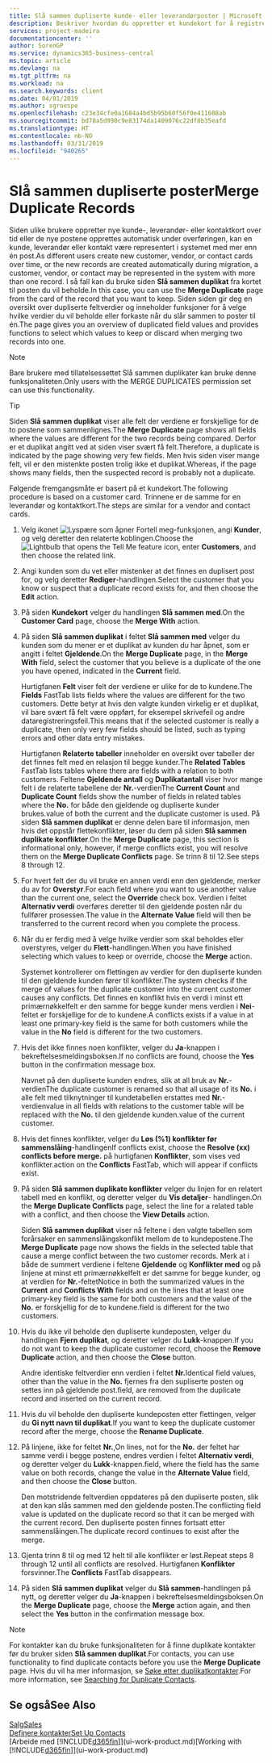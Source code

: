 ```yaml
---
title: Slå sammen dupliserte kunde- eller leverandørposter | Microsoft Docs
description: Beskriver hvordan du oppretter et kundekort for å registrere informasjon om hver nye kunde eller klient du selger til.
services: project-madeira
documentationcenter: ''
author: SorenGP
ms.service: dynamics365-business-central
ms.topic: article
ms.devlang: na
ms.tgt_pltfrm: na
ms.workload: na
ms.search.keywords: client
ms.date: 04/01/2019
ms.author: sgroespe
ms.openlocfilehash: c23e34cfe0a1684a4bd5b95b60f56f0e411608ab
ms.sourcegitcommit: bd78a5d990c9e83174da1409076c22df8b35eafd
ms.translationtype: HT
ms.contentlocale: nb-NO
ms.lasthandoff: 03/31/2019
ms.locfileid: "940265"
---
```

# <a name="merge-duplicate-records"></a><span data-ttu-id="6fab0-103">Slå sammen dupliserte poster</span><span class="sxs-lookup"><span data-stu-id="6fab0-103">Merge Duplicate Records</span></span>
<span data-ttu-id="6fab0-104">Siden ulike brukere oppretter nye kunde-, leverandør- eller kontaktkort over tid eller de nye postene opprettes automatisk under overføringen, kan en kunde, leverandør eller kontakt være representert i systemet med mer enn én post.</span><span class="sxs-lookup"><span data-stu-id="6fab0-104">As different users create new customer, vendor, or contact cards over time, or the new records are created automatically during migration, a customer, vendor, or contact may be represented in the system with more than one record.</span></span> <span data-ttu-id="6fab0-105">I så fall kan du bruke siden **Slå sammen duplikat** fra kortet til posten du vil beholde.</span><span class="sxs-lookup"><span data-stu-id="6fab0-105">In this case, you can use the **Merge Duplicate** page from the card of the record that you want to keep.</span></span> <span data-ttu-id="6fab0-106">Siden siden gir deg en oversikt over dupliserte feltverdier og inneholder funksjoner for å velge hvilke verdier du vil beholde eller forkaste når du slår sammen to poster til én.</span><span class="sxs-lookup"><span data-stu-id="6fab0-106">The page gives you an overview of duplicated field values and provides functions to select which values to keep or discard when merging two records into one.</span></span>

> [!NOTE]
> <span data-ttu-id="6fab0-107">Bare brukere med tillatelsessettet Slå sammen duplikater kan bruke denne funksjonaliteten.</span><span class="sxs-lookup"><span data-stu-id="6fab0-107">Only users with the MERGE DUPLICATES permission set can use this functionality.</span></span>

> [!TIP]
> <span data-ttu-id="6fab0-108">Siden **Slå sammen duplikat** viser alle felt der verdiene er forskjellige for de to postene som sammenlignes.</span><span class="sxs-lookup"><span data-stu-id="6fab0-108">The **Merge Duplicate** page shows all fields where the values are different for the two records being compared.</span></span> <span data-ttu-id="6fab0-109">Derfor er et duplikat angitt ved at siden viser svært få felt.</span><span class="sxs-lookup"><span data-stu-id="6fab0-109">Therefore, a duplicate is indicated by the page showing very few fields.</span></span> <span data-ttu-id="6fab0-110">Men hvis siden viser mange felt, vil er den mistenkte posten trolig ikke et duplikat.</span><span class="sxs-lookup"><span data-stu-id="6fab0-110">Whereas, if the page shows many fields, then the suspected record is probably not a duplicate.</span></span>

<span data-ttu-id="6fab0-111">Følgende fremgangsmåte er basert på et kundekort.</span><span class="sxs-lookup"><span data-stu-id="6fab0-111">The following procedure is based on a customer card.</span></span> <span data-ttu-id="6fab0-112">Trinnene er de samme for en leverandør og kontaktkort.</span><span class="sxs-lookup"><span data-stu-id="6fab0-112">The steps are similar for a vendor  and contact cards.</span></span>

1. <span data-ttu-id="6fab0-113">Velg ikonet ![Lyspære som åpner Fortell meg-funksjonen](media/ui-search/search_small.png "Fortell hva du vil gjøre"), angi **Kunder**, og velg deretter den relaterte koblingen.</span><span class="sxs-lookup"><span data-stu-id="6fab0-113">Choose the ![Lightbulb that opens the Tell Me feature](media/ui-search/search_small.png "Tell me what you want to do") icon, enter **Customers**, and then choose the related link.</span></span>
2. <span data-ttu-id="6fab0-114">Angi kunden som du vet eller mistenker at det finnes en duplisert post for, og velg deretter **Rediger**-handlingen.</span><span class="sxs-lookup"><span data-stu-id="6fab0-114">Select the customer that you know or suspect that a duplicate record exists for, and then choose the **Edit** action.</span></span>
3. <span data-ttu-id="6fab0-115">På siden **Kundekort** velger du handlingen **Slå sammen med**.</span><span class="sxs-lookup"><span data-stu-id="6fab0-115">On the **Customer Card** page, choose the **Merge With** action.</span></span>
4. <span data-ttu-id="6fab0-116">På siden **Slå sammen duplikat** i feltet **Slå sammen med** velger du kunden som du mener er et duplikat av kunden du har åpnet, som er angitt i feltet **Gjeldende**.</span><span class="sxs-lookup"><span data-stu-id="6fab0-116">On the **Merge Duplicate** page, in the **Merge With** field, select the customer that you believe is a duplicate of the one you have opened, indicated in the **Current** field.</span></span>

    <span data-ttu-id="6fab0-117">Hurtigfanen **Felt** viser felt der verdiene er ulike for de to kundene.</span><span class="sxs-lookup"><span data-stu-id="6fab0-117">The **Fields** FastTab lists fields where the values are different for the two customers.</span></span> <span data-ttu-id="6fab0-118">Dette betyr at hvis den valgte kunden virkelig er et duplikat, vil bare svært få felt være oppført, for eksempel skrivefeil og andre dataregistreringsfeil.</span><span class="sxs-lookup"><span data-stu-id="6fab0-118">This means that if the selected customer is really a duplicate, then only very few fields should be listed, such as typing errors and other data entry mistakes.</span></span>

    <span data-ttu-id="6fab0-119">Hurtigfanen **Relaterte tabeller** inneholder en oversikt over tabeller der det finnes felt med en relasjon til begge kunder.</span><span class="sxs-lookup"><span data-stu-id="6fab0-119">The **Related Tables** FastTab lists tables where there are fields with a relation to both customers.</span></span> <span data-ttu-id="6fab0-120">Feltene **Gjeldende antall** og **Duplikatantall** viser hvor mange felt i de relaterte tabellene der **Nr.**-verdien</span><span class="sxs-lookup"><span data-stu-id="6fab0-120">The **Current Count** and **Duplicate Count** fields show the number of fields in related tables where the **No.**</span></span> <span data-ttu-id="6fab0-121">for både den gjeldende og dupliserte kunder brukes.</span><span class="sxs-lookup"><span data-stu-id="6fab0-121">value of both the current and the duplicate customer is used.</span></span> <span data-ttu-id="6fab0-122">På siden **Slå sammen duplikat** er denne delen bare til informasjon, men hvis det oppstår flettekonflikter, løser du dem på siden **Slå sammen duplikate konflikter**.</span><span class="sxs-lookup"><span data-stu-id="6fab0-122">On the **Merge Duplicate** page, this section is informational only, however, if merge conflicts exist, you will resolve them on the **Merge Duplicate Conflicts** page.</span></span> <span data-ttu-id="6fab0-123">Se trinn 8 til 12.</span><span class="sxs-lookup"><span data-stu-id="6fab0-123">See steps 8 through 12.</span></span>   

5. <span data-ttu-id="6fab0-124">For hvert felt der du vil bruke en annen verdi enn den gjeldende, merker du av for **Overstyr**.</span><span class="sxs-lookup"><span data-stu-id="6fab0-124">For each field where you want to use another value than the current one, select the **Override** check box.</span></span> <span data-ttu-id="6fab0-125">Verdien i feltet **Alternativ verdi** overføres deretter til den gjeldende posten når du fullfører prosessen.</span><span class="sxs-lookup"><span data-stu-id="6fab0-125">The value in the **Alternate Value** field will then be transferred to the current record when you complete the process.</span></span>
6. <span data-ttu-id="6fab0-126">Når du er ferdig med å velge hvilke verdier som skal beholdes eller overstyres, velger du **Flett**-handlingen.</span><span class="sxs-lookup"><span data-stu-id="6fab0-126">When you have finished selecting which values to keep or override, choose the **Merge** action.</span></span>

    <span data-ttu-id="6fab0-127">Systemet kontrollerer om flettingen av verdier for den dupliserte kunden til den gjeldende kunden fører til konflikter.</span><span class="sxs-lookup"><span data-stu-id="6fab0-127">The system checks if the merge of values for the duplicate customer into the current customer causes any conflicts.</span></span> <span data-ttu-id="6fab0-128">Det finnes en konflikt hvis en verdi i minst ett primærnøkkelfelt er den samme for begge kunder mens verdien i **Nei**-feltet er forskjellige for de to kundene.</span><span class="sxs-lookup"><span data-stu-id="6fab0-128">A conflicts exists if a value in at least one primary-key field is the same for both customers while the value in the **No** field is different for the two customers.</span></span>

7. <span data-ttu-id="6fab0-129">Hvis det ikke finnes noen konflikter, velger du **Ja**-knappen i bekreftelsesmeldingsboksen.</span><span class="sxs-lookup"><span data-stu-id="6fab0-129">If no conflicts are found, choose the **Yes** button in the confirmation message box.</span></span>

    <span data-ttu-id="6fab0-130">Navnet på den dupliserte kunden endres, slik at all bruk av **Nr.**-verdien</span><span class="sxs-lookup"><span data-stu-id="6fab0-130">The duplicate customer is renamed so that all usage of its **No.**</span></span> <span data-ttu-id="6fab0-131">i alle felt med tilknytninger til kundetabellen erstattes med **Nr.**-verdien</span><span class="sxs-lookup"><span data-stu-id="6fab0-131">value in all fields with relations to the customer table will be replaced with the **No.**</span></span> <span data-ttu-id="6fab0-132">til den gjeldende kunden.</span><span class="sxs-lookup"><span data-stu-id="6fab0-132">value of the current customer.</span></span>
8. <span data-ttu-id="6fab0-133">Hvis det finnes konflikter, velger du **Løs (%1) konflikter før sammenslåing**-handlingen</span><span class="sxs-lookup"><span data-stu-id="6fab0-133">If conflicts exist, choose the **Resolve (xx) conflicts before merge.**</span></span> <span data-ttu-id="6fab0-134">på hurtigfanen **Konflikter**, som vises ved konflikter.</span><span class="sxs-lookup"><span data-stu-id="6fab0-134">action on the **Conflicts** FastTab, which will appear if conflicts exist.</span></span>
9. <span data-ttu-id="6fab0-135">På siden **Slå sammen duplikate konflikter** velger du linjen for en relatert tabell med en konflikt, og deretter velger du **Vis detaljer**- handlingen.</span><span class="sxs-lookup"><span data-stu-id="6fab0-135">On the **Merge Duplicate Conflicts** page, select the line for a related table with a conflict, and then choose the **View Details** action.</span></span>

    <span data-ttu-id="6fab0-136">Siden **Slå sammen duplikat** viser nå feltene i den valgte tabellen som forårsaker en sammenslåingskonflikt mellom de to kundepostene.</span><span class="sxs-lookup"><span data-stu-id="6fab0-136">The **Merge Duplicate** page now shows the fields in the selected table that cause a merge conflict between the two customer records.</span></span> <span data-ttu-id="6fab0-137">Merk at i både de summert verdiene i feltene **Gjeldende** og **Konflikter med** og på linjene at minst ett primærnøkkelfelt er det samme for begge kunder, og at verdien for **Nr.**-feltet</span><span class="sxs-lookup"><span data-stu-id="6fab0-137">Notice in both the summarized values in the **Current** and **Conflicts With** fields and on the lines that at least one primary-key field is the same for both customers and the value of the **No.**</span></span> <span data-ttu-id="6fab0-138">er forskjellig for de to kundene.</span><span class="sxs-lookup"><span data-stu-id="6fab0-138">field is different for the two customers.</span></span>   
10. <span data-ttu-id="6fab0-139">Hvis du ikke vil beholde den dupliserte kundeposten, velger du handlingen **Fjern duplikat**, og deretter velger du **Lukk**-knappen.</span><span class="sxs-lookup"><span data-stu-id="6fab0-139">If you do not want to keep the duplicate customer record, choose the **Remove Duplicate** action, and then choose the **Close** button.</span></span>

    <span data-ttu-id="6fab0-140">Andre identiske feltverdier enn verdien i feltet **Nr.**</span><span class="sxs-lookup"><span data-stu-id="6fab0-140">Identical field values, other than the value in the **No.**</span></span> <span data-ttu-id="6fab0-141">fjernes fra den supliserte posten og settes inn på gjeldende post.</span><span class="sxs-lookup"><span data-stu-id="6fab0-141">field, are removed from the duplicate record and inserted on the current record.</span></span>
11. <span data-ttu-id="6fab0-142">Hvis du vil beholde den dupliserte kundeposten etter flettingen, velger du **Gi nytt navn til duplikat**.</span><span class="sxs-lookup"><span data-stu-id="6fab0-142">If you want to keep the duplicate customer record after the merge,  choose the **Rename Duplicate**.</span></span>
12. <span data-ttu-id="6fab0-143">På linjene, ikke for feltet **Nr.**,</span><span class="sxs-lookup"><span data-stu-id="6fab0-143">On lines, not for the **No.**</span></span> <span data-ttu-id="6fab0-144">der feltet har samme verdi i begge postene, endres verdien i feltet **Alternativ verdi**, og deretter velger du **Lukk**-knappen.</span><span class="sxs-lookup"><span data-stu-id="6fab0-144">field, where the field has the same value on both records, change the value in the **Alternate Value** field, and then choose the **Close** button.</span></span>

    <span data-ttu-id="6fab0-145">Den motstridende feltverdien oppdateres på den dupliserte posten, slik at den kan slås sammen med den gjeldende posten.</span><span class="sxs-lookup"><span data-stu-id="6fab0-145">The conflicting field value is updated on the duplicate record so that it can be merged with the current record.</span></span> <span data-ttu-id="6fab0-146">Den dupliserte posten finnes fortsatt etter sammenslåingen.</span><span class="sxs-lookup"><span data-stu-id="6fab0-146">The duplicate record continues to exist after the merge.</span></span>
13. <span data-ttu-id="6fab0-147">Gjenta trinn 8 til og med 12 helt til alle konflikter er løst.</span><span class="sxs-lookup"><span data-stu-id="6fab0-147">Repeat steps 8 through 12 until all conflicts are resolved.</span></span> <span data-ttu-id="6fab0-148">Hurtigfanen **Konflikter** forsvinner.</span><span class="sxs-lookup"><span data-stu-id="6fab0-148">The **Conflicts** FastTab disappears.</span></span>
14. <span data-ttu-id="6fab0-149">På siden **Slå sammen duplikat** velger du **Slå sammen**-handlingen på nytt, og deretter velger du **Ja**-knappen i bekreftelsesmeldingsboksen.</span><span class="sxs-lookup"><span data-stu-id="6fab0-149">On the **Merge Duplicate** page, choose the **Merge** action again, and then select the **Yes** button in the confirmation message box.</span></span>

> [!NOTE]
> <span data-ttu-id="6fab0-150">For kontakter kan du bruke funksjonaliteten for å finne duplikate kontakter før du bruker siden **Slå sammen duplikat**.</span><span class="sxs-lookup"><span data-stu-id="6fab0-150">For contacts, you can use functionality to find duplicate contacts before you use the **Merge Duplicate** page.</span></span> <span data-ttu-id="6fab0-151">Hvis du vil ha mer informasjon, se [Søke etter duplikatkontakter](marketing-setup-contacts.md#searching-for-duplicate-contacts).</span><span class="sxs-lookup"><span data-stu-id="6fab0-151">For more information, see [Searching for Duplicate Contacts](marketing-setup-contacts.md#searching-for-duplicate-contacts).</span></span>

## <a name="see-also"></a><span data-ttu-id="6fab0-152">Se også</span><span class="sxs-lookup"><span data-stu-id="6fab0-152">See Also</span></span>
[<span data-ttu-id="6fab0-153">Salg</span><span class="sxs-lookup"><span data-stu-id="6fab0-153">Sales</span></span>](sales-manage-sales.md)  
[<span data-ttu-id="6fab0-154">Definere kontakter</span><span class="sxs-lookup"><span data-stu-id="6fab0-154">Set Up Contacts</span></span>](marketing-setup-contacts.md)  
<span data-ttu-id="6fab0-155">[Arbeide med [!INCLUDE[d365fin](includes/d365fin_md.md)]](ui-work-product.md)</span><span class="sxs-lookup"><span data-stu-id="6fab0-155">[Working with [!INCLUDE[d365fin](includes/d365fin_md.md)]](ui-work-product.md)</span></span>
